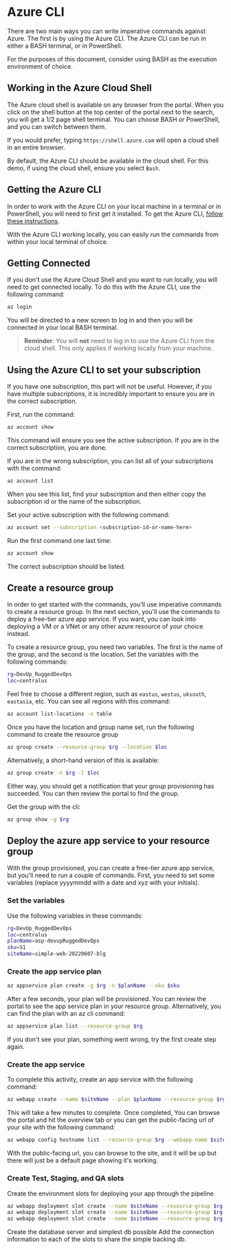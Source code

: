 # Azure CLI

There are two main ways you can write imperative commands against Azure.  The first is by using the Azure CLI.  The Azure CLI can be run in either a BASH terminal, or in PowerShell.

For the purposes of this document, consider using BASH as the execution environment of choice.

## Working in the Azure Cloud Shell

The Azure cloud shell is available on any browser from the portal.  When you click on the shell button at the top center of the portal next to the search, you will get a 1/2 page shell terminal.  You can choose BASH or PowerShell, and you can switch between them.

If you would prefer, typing `https://shell.azure.com` will open a cloud shell in an entire browser.

By default, the Azure CLI should be available in the cloud shell.  For this demo, if using the cloud shell, ensure you select `Bash`.

## Getting the Azure CLI

In order to work with the Azure CLI on your local machine in a terminal or in PowerShell, you will need to first get it installed.  To get the Azure CLI, [follow these instructions](https://docs.microsoft.com/en-us/cli/azure/install-azure-cli?WT.mc_id=AZ-MVP-5004334).

With the Azure CLI working locally, you can easily run the commands from within your local terminal of choice.

## Getting Connected

If you don't use the Azure Cloud Shell and you want to run locally, you will need to get connected locally.  To do this with the Azure CLI, use the following command:

```bash
az login
```

You will be directed to a new screen to log in and then you will be connected in your local BASH terminal.

>**Reminder**: You will **not** need to log in to use the Azure CLI from the cloud shell.  This only applies if working locally from your machine.

## Using the Azure CLI to set your subscription

If you have one subscription, this part will not be useful.  However, if you have multiple subscriptions, it is incredibly important to ensure you are in the correct subscription.

First, run the command:

```bash
az account show
```

This command will ensure you see the active subscription.  If you are in the correct subscription, you are done.

If you are in the wrong subscription, you can list all of your subscriptions with the command:

```bash
az account list
```

When you see this list, find your subscription and then either copy the subscription id or the name of the subscription.

Set your active subscription with the following command:

```bash
az account set --subscription <subscription-id-or-name-here>
```

Run the first command one last time:

```bash
az account show
```

The correct subscription should be listed.

## Create a resource group

In order to get started with the commands, you'll use imperative commands to create a resource group.  In the next section, you'll use the commands to deploy a free-tier azure app service.  If you want, you can look into deploying a VM or a VNet or any other azure resource of your choice instead.

To create a resource group, you need two variables.  The first is the name of the group, and the second is the location.  Set the variables with the following commands:

```bash
rg=DevUp_RuggedDevOps
loc=centralus
```

Feel free to choose a different region, such as `eastus`, `westus`, `uksouth`, `eastasia`, etc.  You can see all regions with this command: 

```bash
az account list-locations -o table
```

Once you have the location and group name set, run the following command to create the resource group

```bash
az group create --resource-group $rg --location $loc
```

Alternatively, a short-hand version of this is available:

```bash
az group create -n $rg -l $loc
```

Either way, you should get a notification that your group provisioning has succeeded.  You can then review the portal to find the group.

Get the group with the cli:

```bash
az group show -g $rg
```

## Deploy the azure app service to your resource group

With the group provisioned, you can create a free-tier azure app service, but you'll need to run a couple of commands.  First, you need to set some variables (replace yyyymmdd with a date and xyz with your initials).  

### Set the variables 

Use the following variables in these commands: 

```bash
rg=DevUp_RuggedDevOps
loc=centralus
planName=asp-devupRuggedDevOps
sku=S1
siteName=simple-web-20220607-blg
```

### Create the app service plan

```bash
az appservice plan create -g $rg -n $planName --sku $sku
```

After a few seconds, your plan will be provisioned.  You can review the portal to see the app service plan in your resource group.  Alternatively, you can find the plan with an az cli command:

```bash
az appservice plan list --resource-group $rg
```

If you don't see your plan, something went wrong, try the first create step again.

### Create the app service

To complete this activity, create an app service with the following command:

```bash
az webapp create --name $siteName --plan $planName --resource-group $rg --https-only true
```

This will take a few minutes to complete.  Once completed, You can browse the portal and hit the overview tab or you can get the public-facing url of your site with the following command:

```bash
az webapp config hostname list --resource-group $rg --webapp-name $siteName --query [].name -o tsv
```

With the public-facing url, you can browse to the site, and it will be up but there will just be a default page showing it's working.

### Create Test, Staging, and QA slots

Create the environment slots for deploying your app through the pipeline

```bash
az webapp deployment slot create --name $siteName --resource-group $rg --slot 'Staging'
az webapp deployment slot create --name $siteName --resource-group $rg --slot 'QA'
az webapp deployment slot create --name $siteName --resource-group $rg --slot 'Test'
```  

Create the database server and simplest db possible
Add the connection information to each of the slots to share the simple backing db.
